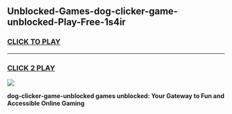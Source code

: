 
## Unblocked-Games-dog-clicker-game-unblocked-Play-Free-1s4ir
<h3>
<a href="https://premium76.site?title=dog-clicker-game-unblocked&ref=21A">CLICK TO PLAY</a></h3>
<hr>

<h3>
<a href="https://premium76.site?title=dog-clicker-game-unblocked&ref=21A">CLICK 2 PLAY</a>
  
</h3>

<a href="https://premium76.site?title=dog-clicker-game-unblocked&ref=21A"><img src="https://clearcache.store/games.png"></a>


**dog-clicker-game-unblocked games unblocked: Your Gateway to Fun and Accessible Online Gaming**

